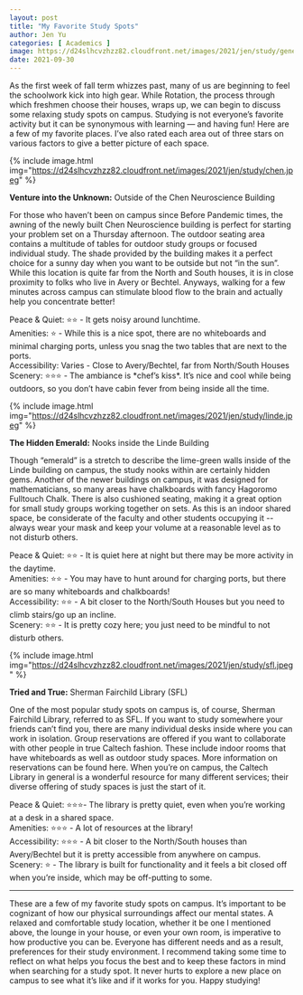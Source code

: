 ```yaml
---
layout: post
title: "My Favorite Study Spots"
author: Jen Yu
categories: [ Academics ]
image: https://d24slhcvzhzz82.cloudfront.net/images/2021/jen/study/gene_pool.jpeg
date: 2021-09-30
---
```


As the first week of fall term whizzes past, many of us are beginning to feel the schoolwork kick into high gear. While Rotation, the process through which freshmen choose their houses, wraps up, we can begin to discuss some relaxing study spots on campus. Studying is not everyone’s favorite activity but it can be synonymous with learning — and having fun! Here are a few of my favorite places. I’ve also rated each area out of three stars on various factors to give a better picture of each space.


{% include image.html img="https://d24slhcvzhzz82.cloudfront.net/images/2021/jen/study/chen.jpeg" %}

**Venture into the Unknown:** Outside of the Chen Neuroscience Building

For those who haven’t been on campus since Before Pandemic times, the awning of the newly built Chen Neuroscience building is perfect for starting your problem set on a Thursday afternoon. The outdoor seating area contains a multitude of tables for outdoor study groups or focused individual study. The shade provided by the building makes it a perfect choice for a sunny day when you want to be outside but not “in the sun”. While this location is quite far from the North and South houses, it is in close proximity to folks who live in Avery or Bechtel. Anyways, walking for a few minutes across campus can stimulate blood flow to the brain and actually help you concentrate better!

Peace & Quiet: ⭐⭐ - It gets noisy around lunchtime. <br>
Amenities: ⭐ - While this is a nice spot, there are no whiteboards and minimal charging ports, unless you snag the two tables that are next to the ports. <br>
Accessibility: Varies - Close to Avery/Bechtel, far from North/South Houses <br>
Scenery: ⭐⭐⭐  - The ambiance is \*chef’s kiss\*. It’s nice and cool while being outdoors, so you don’t have cabin fever from being inside all the time.



{% include image.html img="https://d24slhcvzhzz82.cloudfront.net/images/2021/jen/study/linde.jpeg" %}

**The Hidden Emerald:** Nooks inside the Linde Building

Though “emerald” is a stretch to describe the lime-green walls inside of the Linde building on campus, the study nooks within are certainly hidden gems. Another of the newer buildings on campus, it was designed for mathematicians, so many areas have chalkboards with fancy Hagoromo Fulltouch Chalk. There is also cushioned seating, making it a great option for small study groups working together on sets. As this is an indoor shared space, be considerate of the faculty and other students occupying it -- always wear your mask and keep your volume at a reasonable level as to not disturb others.

Peace & Quiet: ⭐⭐ - It is quiet here at night but there may be more activity in the daytime. <br>
Amenities: ⭐⭐ - You may have to hunt around for charging ports, but there are so many whiteboards and chalkboards! <br>
Accessibility: ⭐⭐ - A bit closer to the North/South Houses but you need to climb stairs/go up an incline. <br>
Scenery: ⭐⭐ - It is pretty cozy here; you just need to be mindful to not disturb others.

{% include image.html img="https://d24slhcvzhzz82.cloudfront.net/images/2021/jen/study/sfl.jpeg" %}

**Tried and True:** Sherman Fairchild Library (SFL)

One of the most popular study spots on campus is, of course, Sherman Fairchild Library, referred to as SFL. If you want to study somewhere your friends can’t find you, there are many individual desks inside where you can work in isolation. Group reservations are offered if you want to collaborate with other people in true Caltech fashion. These include indoor rooms that have whiteboards as well as outdoor study spaces. More information on reservations can be found here. When you’re on campus, the Caltech Library in general is a wonderful resource for many different services; their diverse offering of study spaces is just the start of it.

Peace & Quiet: ⭐⭐⭐- The library is pretty quiet, even when you’re working at a desk in a shared space. <br>
Amenities: ⭐⭐⭐ - A lot of resources at the library! <br>
Accessibility: ⭐⭐⭐ - A bit closer to the North/South houses than Avery/Bechtel but it is pretty accessible from anywhere on campus. <br>
Scenery: ⭐ - The library is built for functionality and it feels a bit closed off when you’re inside, which may be off-putting to some.

---

These are a few of my favorite study spots on campus. It’s important to be cognizant of how our physical surroundings affect our mental states. A relaxed and comfortable study location, whether it be one I mentioned above, the lounge in your house, or even your own room, is imperative to how productive you can be. Everyone has different needs and as a result, preferences for their study environment. I recommend taking some time to reflect on what helps you focus the best and to keep these factors in mind when searching for a study spot. It never hurts to explore a new place on campus to see what it’s like and if it works for you. Happy studying!
